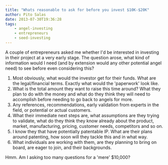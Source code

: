 ```yaml
---
title: "Whats reasonable to ask for before you invest $10K-$20K"
author: Pito Salas
date: 2013-07-30T19:36:28
tags:
    - angel-investing
    - entrepreneurs
    - seed-investing
---
```




A couple of entrepreneurs asked me whether I'd be interested in investing in
their project at a very early stage. The question arose, what kind of
information would I need (and by extension would any other potential angel
need) to see before even considering this?

  1. Most obviously, what would the investor get for their funds. What are the legal/financial terms. Exactly what would the 'paperwork' look like.
  2. What is the total amount they want to raise this time around? What they plan to do with the money and what do they think they will need to accomplish before needing to go back to angels for more.
  3. Any references, recommendations, early validation from experts in the field, or potential or actual customers.
  4. What their immediate next steps are, what assumptions are they trying to validate, what do they think they know already about the product, market, manufacturing, pricing, customer needs, competitors and so on.
  5. I know they that have potentially patentable IP. What are their plans around patenting, how soon will they tackle this and in what way.
  6. What individuals are working with them, are they planning to bring on board, are eager to join, and their backgrounds.

Hmm. Am I asking too many questions for a 'mere' $10,000?


